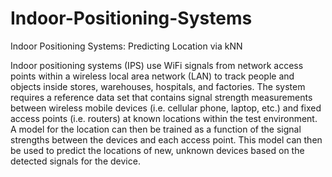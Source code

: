 # Indoor-Positioning-Systems
Indoor Positioning Systems: Predicting Location via kNN

Indoor positioning systems (IPS) use WiFi signals from network access points within a wireless local area network (LAN) to track people and objects inside stores, warehouses, hospitals, and factories. The system requires a reference data set that contains signal strength measurements between wireless mobile devices (i.e. cellular phone, laptop, etc.) and fixed access points (i.e. routers) at known locations within the test environment. A model for the location can then be trained as a function of the signal strengths between the devices and each access point. This model can then be used to predict the locations of new, unknown devices based on the detected signals for the device.
